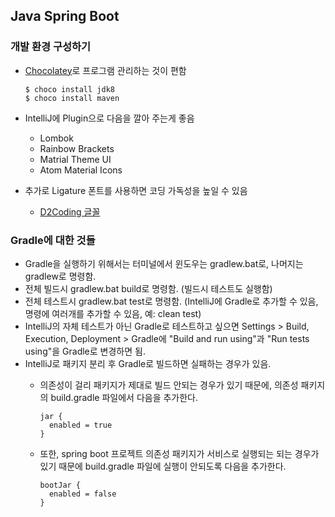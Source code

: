 ## Java Spring Boot

### 개발 환경 구성하기

* [Chocolatey](https://chocolatey.org/)로 프로그램 관리하는 것이 편함

  ```
  $ choco install jdk8
  $ choco install maven
  ```
* IntelliJ에 Plugin으로 다음을 깔아 주는게 좋음
  - Lombok
  - Rainbow Brackets
  - Matrial Theme UI
  - Atom Material Icons
* 추가로 Ligature 폰트를 사용하면 코딩 가독성을 높일 수 있음
  - [D2Coding 글꼴](https://github.com/naver/d2codingfont)

### Gradle에 대한 것들

* Gradle을 실행하기 위해서는 터미널에서 윈도우는 gradlew.bat로, 나머지는 gradlew로 명령함.
* 전체 빌드시 gradlew.bat build로 명령함. (빌드시 테스트도 실행함)
* 전체 테스트시 gradlew.bat test로 명령함. (IntelliJ에 Gradle로 추가할 수 있음, 명령에 여러개를 추가할 수 있음, 예: clean test)
* IntelliJ의 자체 테스트가 아닌 Gradle로 테스트하고 싶으면 Settings > Build, Execution, Deployment > Gradle에 "Build and run using"과 "Run tests using"을 Gradle로 변경하면 됨.
* IntelliJ로 패키지 분리 후 Gradle로 빌드하면 실패하는 경우가 있음.
  - 의존성이 걸리 패키지가 제대로 빌드 안되는 경우가 있기 때문에, 의존성 패키지의 build.gradle 파일에서 다음을 추가한다.

    ```
    jar {
      enabled = true
    }
    ```


  - 또한, spring boot 프로젝트 의존성 패키지가 서비스로 실행되는 되는 경우가 있기 때문에 build.gradle 파일에 실행이 안되도록 다음을 추가한다.

    ```
    bootJar {
      enabled = false
    }
    ```
